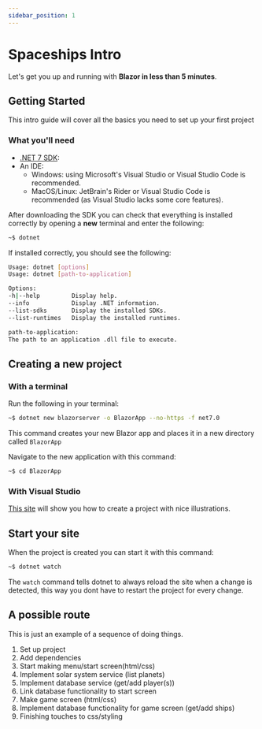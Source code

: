 ```yaml
---
sidebar_position: 1
---
```


# Spaceships Intro

Let's get you up and running with **Blazor in less than 5 minutes**.

## Getting Started

This intro guide will cover all the basics you need to set up your first project

### What you'll need

- [.NET 7 SDK](https://dotnet.microsoft.com/en-us/download/dotnet/7.0):
- An IDE:
  - Windows: using Microsoft's Visual Studio or Visual Studio Code is recommended.
  - MacOS/Linux: JetBrain's Rider or Visual Studio Code is recommended (as Visual Studio lacks some core features).

After downloading the SDK you can check that everything is installed correctly by opening a **new** terminal and enter the following:

```bash
~$ dotnet
```

If installed correctly, you should see the following:

```bash
Usage: dotnet [options]
Usage: dotnet [path-to-application]

Options:
-h|--help         Display help.
--info            Display .NET information.
--list-sdks       Display the installed SDKs.
--list-runtimes   Display the installed runtimes.

path-to-application:
The path to an application .dll file to execute.
```

## Creating a new project

### With a terminal

Run the following in your terminal:

```bash
~$ dotnet new blazorserver -o BlazorApp --no-https -f net7.0
```

This command creates your new Blazor app and places it in a new directory called `BlazorApp`

Navigate to the new application with this command:

```bash
~$ cd BlazorApp
```

### With Visual Studio

[This site](https://dotnet.microsoft.com/en-us/learn/aspnet/blazor-tutorial/create) will show you how to create a project with nice illustrations.

## Start your site

When the project is created you can start it with this command:

```bash
~$ dotnet watch
```

The `watch` command tells dotnet to always reload the site when a change is detected, this way you dont have
to restart the project for every change.

## A possible route

This is just an example of a sequence of doing things.

1. Set up project
2. Add dependencies
3. Start making menu/start screen(html/css)
4. Implement solar system service (list planets)
5. Implement database service (get/add player(s))
6. Link database functionality to start screen
7. Make game screen (html/css)
8. Implement database functionality for game screen (get/add ships)
9. Finishing touches to css/styling
